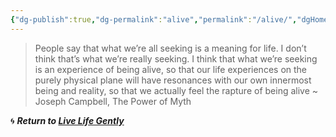 ```yaml
---
{"dg-publish":true,"dg-permalink":"alive","permalink":"/alive/","dgHomeLink":true,"dgPassFrontmatter":false}
---
```



> People say that what we’re all seeking is a meaning for life. I don’t think that’s what we’re really seeking. I think that what we’re seeking is an experience of being alive, so that our life experiences on the purely physical plane will have resonances with our own innermost being and reality, so that we actually feel the rapture of being alive ~ Joseph Campbell, The Power of Myth

🌀 ***Return to [Live Life Gently](https://livelifegently.co.uk/)***